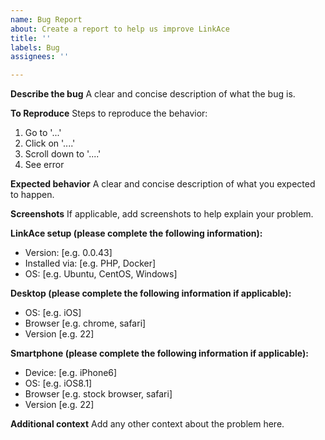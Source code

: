 ```yaml
---
name: Bug Report
about: Create a report to help us improve LinkAce
title: ''
labels: Bug
assignees: ''

---
```


**Describe the bug**
A clear and concise description of what the bug is.

**To Reproduce**
Steps to reproduce the behavior:
1. Go to '...'
2. Click on '....'
3. Scroll down to '....'
4. See error

**Expected behavior**
A clear and concise description of what you expected to happen.

**Screenshots**
If applicable, add screenshots to help explain your problem.

**LinkAce setup (please complete the following information):**
 - Version: [e.g. 0.0.43]
 - Installed via: [e.g. PHP, Docker]
 - OS: [e.g. Ubuntu, CentOS, Windows]

**Desktop (please complete the following information if applicable):**
 - OS: [e.g. iOS]
 - Browser [e.g. chrome, safari]
 - Version [e.g. 22]

**Smartphone (please complete the following information if applicable):**
 - Device: [e.g. iPhone6]
 - OS: [e.g. iOS8.1]
 - Browser [e.g. stock browser, safari]
 - Version [e.g. 22]

**Additional context**
Add any other context about the problem here.
